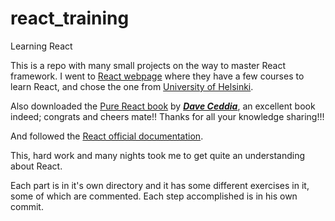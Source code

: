 # react_training

Learning React

This is a repo with many small projects on the way to master React framework. I went to [React webpage](https://reactjs.org/community/courses.html) where they have a few courses to learn React, and chose the one from [University of Helsinki](https://fullstackopen.com/en/).

Also downloaded the [Pure React book](https://www.pdfdrive.com/pure-react-a-step-by-step-guide-to-mastering-react-e196825777.html) by [***Dave Ceddia***](https://github.com/dceddia), an excellent book indeed; congrats and cheers mate!! Thanks for all your knowledge sharing!!!

And followed the [React official documentation](https://reactjs.org/docs/getting-started.html).

This, hard work and many nights took me to get quite an understanding about React.

Each part is in it's own directory and it has some different exercises in it, some of which are commented. Each step accomplished is in his own commit.
